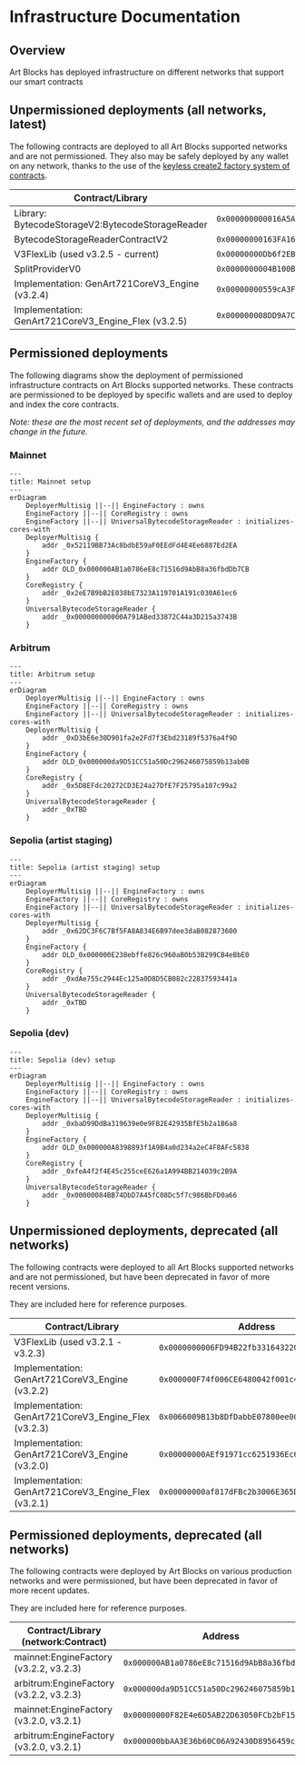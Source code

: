 # Infrastructure Documentation

## Overview

Art Blocks has deployed infrastructure on different networks that support our smart contracts

## Unpermissioned deployments (all networks, latest)

The following contracts are deployed to all Art Blocks supported networks and are not permissioned. They also may be safely deployed by any wallet on any network, thanks to the use of the [keyless create2 factory system of contracts](./README.md#keyless-create2-factory).

| Contract/Library                                     | Address                                      |
| ---------------------------------------------------- | -------------------------------------------- |
| Library: BytecodeStorageV2:BytecodeStorageReader     | `0x000000000016A5A5ff2FA7799C4BEe89bA59B74e` |
| BytecodeStorageReaderContractV2                      | `0x00000000163FA16098800B2B2e4A5F96949F413b` |
| V3FlexLib (used v3.2.5 - current)                    | `0x00000000Db6f2EBe627260e411E6c973B7c48A62` |
| SplitProviderV0                                      | `0x0000000004B100B47f061968a387c82702AFe946` |
| Implementation: GenArt721CoreV3_Engine (v3.2.4)      | `0x00000000559cA3F3f1279C0ec121c302ed010457` |
| Implementation: GenArt721CoreV3_Engine_Flex (v3.2.5) | `0x000000008DD9A7CD3f4A267A88082d4a1E2f6553` |

## Permissioned deployments

The following diagrams show the deployment of permissioned infrastructure contracts on Art Blocks supported networks. These contracts are permissioned to be deployed by specific wallets and are used to deploy and index the core contracts.

_Note: these are the most recent set of deployments, and the addresses may change in the future._

### Mainnet

```mermaid
---
title: Mainnet setup
---
erDiagram
    DeployerMultisig ||--|| EngineFactory : owns
    EngineFactory ||--|| CoreRegistry : owns
    EngineFactory ||--|| UniversalBytecodeStorageReader : initializes-cores-with
    DeployerMultisig {
        addr _0x52119BB73Ac8bdbE59aF0EEdFd4E4Ee6887Ed2EA
    }
    EngineFactory {
        addr OLD_0x000000AB1a0786eE8c71516d9AbB8a36fbdDb7CB
    }
    CoreRegistry {
        addr _0x2eE7B9bB2E038bE7323A119701A191c030A61ec6
    }
    UniversalBytecodeStorageReader {
        addr _0x000000000000A791ABed33872C44a3D215a3743B
    }
```

### Arbitrum

```mermaid
---
title: Arbitrum setup
---
erDiagram
    DeployerMultisig ||--|| EngineFactory : owns
    EngineFactory ||--|| CoreRegistry : owns
    EngineFactory ||--|| UniversalBytecodeStorageReader : initializes-cores-with
    DeployerMultisig {
        addr _0xD3bE6e30D901fa2e2Fd7f3Ebd23189f5376a4f9D
    }
    EngineFactory {
        addr OLD_0x000000da9D51CC51a50Dc296246075859b13ab0B
    }
    CoreRegistry {
        addr _0x5D8EFdc20272CD3E24a27DfE7F25795a107c99a2
    }
    UniversalBytecodeStorageReader {
        addr _0xTBD
    }
```

### Sepolia (artist staging)

```mermaid
---
title: Sepolia (artist staging) setup
---
erDiagram
    DeployerMultisig ||--|| EngineFactory : owns
    EngineFactory ||--|| CoreRegistry : owns
    EngineFactory ||--|| UniversalBytecodeStorageReader : initializes-cores-with
    DeployerMultisig {
        addr _0x62DC3F6C7Bf5FA8A834E6B97dee3daB082873600
    }
    EngineFactory {
        addr OLD_0x000000E238ebffe826c960aB0b53B299CB4eBbE0
    }
    CoreRegistry {
        addr _0xdAe755c2944Ec125a0D8D5CB082c22837593441a
    }
    UniversalBytecodeStorageReader {
        addr _0xTBD
    }
```

### Sepolia (dev)

```mermaid
---
title: Sepolia (dev) setup
---
erDiagram
    DeployerMultisig ||--|| EngineFactory : owns
    EngineFactory ||--|| CoreRegistry : owns
    EngineFactory ||--|| UniversalBytecodeStorageReader : initializes-cores-with
    DeployerMultisig {
        addr _0xbaD99DdBa319639e0e9FB2E42935BfE5b2a1B6a8
    }
    EngineFactory {
        addr OLD_0x000000A8398893f1A9B4a0d234a2eC4F8AFc5838
    }
    CoreRegistry {
        addr _0xfeA4f2f4E45c255ceE626a1A994BB214039c2B9A
    }
    UniversalBytecodeStorageReader {
        addr _0x00000084BB74DbD7A45fC08Dc5f7c986BbFD0a66
    }
```

## Unpermissioned deployments, deprecated (all networks)

The following contracts were deployed to all Art Blocks supported networks and are not permissioned, but have been deprecated in favor of more recent versions.

They are included here for reference purposes.

| Contract/Library                                     | Address                                      |
| ---------------------------------------------------- | -------------------------------------------- |
| V3FlexLib (used v3.2.1 - v3.2.3)                     | `0x0000000006FD94B22fb33164322019750E854f96` |
| Implementation: GenArt721CoreV3_Engine (v3.2.2)      | `0x000000F74f006CE6480042f001c45c928D1Ae6E7` |
| Implementation: GenArt721CoreV3_Engine_Flex (v3.2.3) | `0x0066009B13b8DfDabbE07800ee00004b008257D9` |
| Implementation: GenArt721CoreV3_Engine (v3.2.0)      | `0x00000000AEf91971cc6251936Ec6568B23b55342` |
| Implementation: GenArt721CoreV3_Engine_Flex (v3.2.1) | `0x00000000af817dFBc2b3006E365D2eFef1953334` |

## Permissioned deployments, deprecated (all networks)

The following contracts were deployed by Art Blocks on various production networks and were permissioned, but have been deprecated in favor of more recent updates.

They are included here for reference purposes.

| Contract/Library (network:Contract)     | Address                                      |
| --------------------------------------- | -------------------------------------------- |
| mainnet:EngineFactory (v3.2.2, v3.2.3)  | `0x000000AB1a0786eE8c71516d9AbB8a36fbdDb7CB` |
| arbitrum:EngineFactory (v3.2.2, v3.2.3) | `0x000000da9D51CC51a50Dc296246075859b13ab0B` |
| mainnet:EngineFactory (v3.2.0, v3.2.1)  | `0x00000000F82E4e6D5AB22D63050FCb2bF15eE95d` |
| arbitrum:EngineFactory (v3.2.0, v3.2.1) | `0x000000bbAA3E36b60C06A92430D8956459c2Fd51` |

